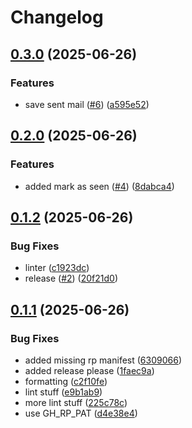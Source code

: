 # Changelog

## [0.3.0](https://github.com/MeKo-Christian/mail-reflector/compare/v0.2.0...v0.3.0) (2025-06-26)


### Features

* save sent mail ([#6](https://github.com/MeKo-Christian/mail-reflector/issues/6)) ([a595e52](https://github.com/MeKo-Christian/mail-reflector/commit/a595e52be64208298c1ea483e330351ab984caa9))

## [0.2.0](https://github.com/MeKo-Christian/mail-reflector/compare/v0.1.2...v0.2.0) (2025-06-26)


### Features

* added mark as seen ([#4](https://github.com/MeKo-Christian/mail-reflector/issues/4)) ([8dabca4](https://github.com/MeKo-Christian/mail-reflector/commit/8dabca4b9ede335dd6d5c1aa8efb52806a56d1f0))

## [0.1.2](https://github.com/MeKo-Christian/mail-reflector/compare/v0.1.1...v0.1.2) (2025-06-26)


### Bug Fixes

* linter ([c1923dc](https://github.com/MeKo-Christian/mail-reflector/commit/c1923dc33e03d9b6a0d3ba93f71f73f6719ca9da))
* release ([#2](https://github.com/MeKo-Christian/mail-reflector/issues/2)) ([20f21d0](https://github.com/MeKo-Christian/mail-reflector/commit/20f21d048660a008804c4b9ea45b5fdee5b27b11))

## [0.1.1](https://github.com/MeKo-Christian/mail-reflector/compare/v0.1.0...v0.1.1) (2025-06-26)


### Bug Fixes

* added missing rp manifest ([6309066](https://github.com/MeKo-Christian/mail-reflector/commit/6309066e6946ba83620a5c58000e77821f295b05))
* added release please ([1faec9a](https://github.com/MeKo-Christian/mail-reflector/commit/1faec9a22ece779ec8c4d8adda225074980311f4))
* formatting ([c2f10fe](https://github.com/MeKo-Christian/mail-reflector/commit/c2f10fec4f4af32ea659d43e0d6e4843f2f37019))
* lint stuff ([e9b1ab9](https://github.com/MeKo-Christian/mail-reflector/commit/e9b1ab92b40eed049b1c75be30af3fb5fdee1f4d))
* more lint stuff ([225c78c](https://github.com/MeKo-Christian/mail-reflector/commit/225c78c5a721d4083ab41756ea3f077f5c2cc8f3))
* use GH_RP_PAT ([d4e38e4](https://github.com/MeKo-Christian/mail-reflector/commit/d4e38e4016de5f00d785a70dd3a42899ba70d994))
